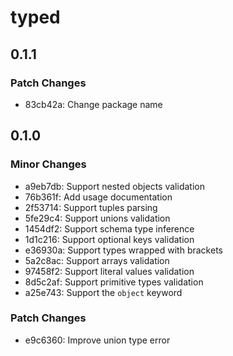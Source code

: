 # typed

## 0.1.1

### Patch Changes

- 83cb42a: Change package name

## 0.1.0

### Minor Changes

- a9eb7db: Support nested objects validation
- 76b361f: Add usage documentation
- 2f53714: Support tuples parsing
- 5fe29c4: Support unions validation
- 1454df2: Support schema type inference
- 1d1c216: Support optional keys validation
- e36930a: Support types wrapped with brackets
- 5a2c8ac: Support arrays validation
- 97458f2: Support literal values validation
- 8d5c2af: Support primitive types validation
- a25e743: Support the `object` keyword

### Patch Changes

- e9c6360: Improve union type error
